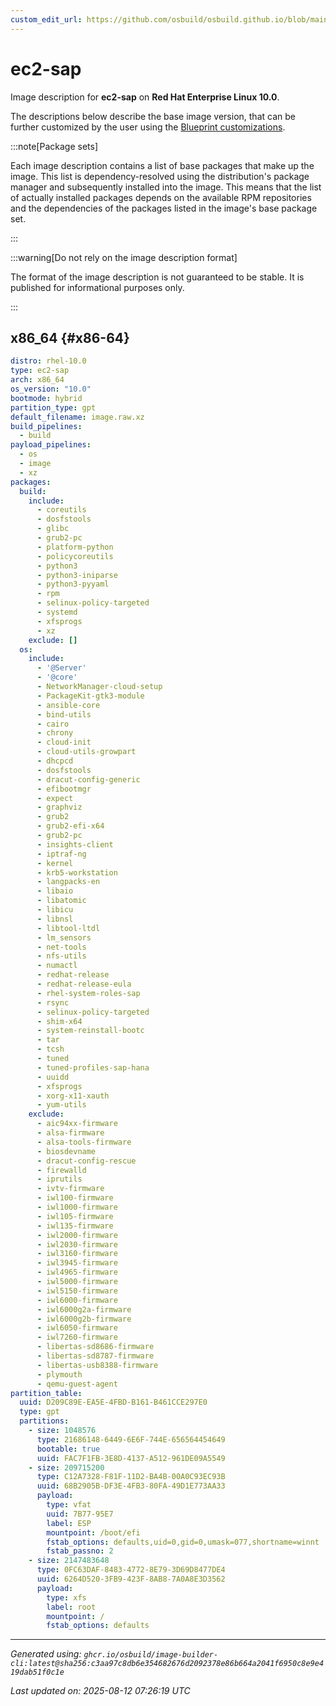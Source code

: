 ```yaml
---
custom_edit_url: https://github.com/osbuild/osbuild.github.io/blob/main/scripts/pull_image_descriptions.py
---
```


# ec2-sap

<!--
[//]: # ( DO NOT MODIFY THIS FILE! )
[//]: # ( This content is generated by `scripts/pull_image_descriptions.py` )
[//]: # ( Generated on: 2025-08-12 07:26:19 UTC )
-->

Image description for **ec2-sap** on **Red Hat Enterprise Linux 10.0**.

The descriptions below describe the base image version, that can be further customized by the user using the [Blueprint customizations](../../01-blueprint-reference.md).

:::note[Package sets]

Each image description contains a list of base packages that make up the image. This list is dependency-resolved using the distribution's package manager and subsequently installed into the image. This means that the list of actually installed packages depends on the available RPM repositories and the dependencies of the packages listed in the image's base package set.

:::

:::warning[Do not rely on the image description format]

The format of the image description is not guaranteed to be stable. It is published for informational purposes only.

:::

## x86_64 {#x86-64}

```yaml
distro: rhel-10.0
type: ec2-sap
arch: x86_64
os_version: "10.0"
bootmode: hybrid
partition_type: gpt
default_filename: image.raw.xz
build_pipelines:
  - build
payload_pipelines:
  - os
  - image
  - xz
packages:
  build:
    include:
      - coreutils
      - dosfstools
      - glibc
      - grub2-pc
      - platform-python
      - policycoreutils
      - python3
      - python3-iniparse
      - python3-pyyaml
      - rpm
      - selinux-policy-targeted
      - systemd
      - xfsprogs
      - xz
    exclude: []
  os:
    include:
      - '@Server'
      - '@core'
      - NetworkManager-cloud-setup
      - PackageKit-gtk3-module
      - ansible-core
      - bind-utils
      - cairo
      - chrony
      - cloud-init
      - cloud-utils-growpart
      - dhcpcd
      - dosfstools
      - dracut-config-generic
      - efibootmgr
      - expect
      - graphviz
      - grub2
      - grub2-efi-x64
      - grub2-pc
      - insights-client
      - iptraf-ng
      - kernel
      - krb5-workstation
      - langpacks-en
      - libaio
      - libatomic
      - libicu
      - libnsl
      - libtool-ltdl
      - lm_sensors
      - net-tools
      - nfs-utils
      - numactl
      - redhat-release
      - redhat-release-eula
      - rhel-system-roles-sap
      - rsync
      - selinux-policy-targeted
      - shim-x64
      - system-reinstall-bootc
      - tar
      - tcsh
      - tuned
      - tuned-profiles-sap-hana
      - uuidd
      - xfsprogs
      - xorg-x11-xauth
      - yum-utils
    exclude:
      - aic94xx-firmware
      - alsa-firmware
      - alsa-tools-firmware
      - biosdevname
      - dracut-config-rescue
      - firewalld
      - iprutils
      - ivtv-firmware
      - iwl100-firmware
      - iwl1000-firmware
      - iwl105-firmware
      - iwl135-firmware
      - iwl2000-firmware
      - iwl2030-firmware
      - iwl3160-firmware
      - iwl3945-firmware
      - iwl4965-firmware
      - iwl5000-firmware
      - iwl5150-firmware
      - iwl6000-firmware
      - iwl6000g2a-firmware
      - iwl6000g2b-firmware
      - iwl6050-firmware
      - iwl7260-firmware
      - libertas-sd8686-firmware
      - libertas-sd8787-firmware
      - libertas-usb8388-firmware
      - plymouth
      - qemu-guest-agent
partition_table:
  uuid: D209C89E-EA5E-4FBD-B161-B461CCE297E0
  type: gpt
  partitions:
    - size: 1048576
      type: 21686148-6449-6E6F-744E-656564454649
      bootable: true
      uuid: FAC7F1FB-3E8D-4137-A512-961DE09A5549
    - size: 209715200
      type: C12A7328-F81F-11D2-BA4B-00A0C93EC93B
      uuid: 68B2905B-DF3E-4FB3-80FA-49D1E773AA33
      payload:
        type: vfat
        uuid: 7B77-95E7
        label: ESP
        mountpoint: /boot/efi
        fstab_options: defaults,uid=0,gid=0,umask=077,shortname=winnt
        fstab_passno: 2
    - size: 2147483648
      type: 0FC63DAF-8483-4772-8E79-3D69D8477DE4
      uuid: 6264D520-3FB9-423F-8AB8-7A0A8E3D3562
      payload:
        type: xfs
        label: root
        mountpoint: /
        fstab_options: defaults
```


---
*Generated using: `ghcr.io/osbuild/image-builder-cli:latest@sha256:c3aa97c8db6e354682676d2092378e86b664a2041f6950c8e9e419dab51f0c1e`*

*Last updated on: 2025-08-12 07:26:19 UTC*
